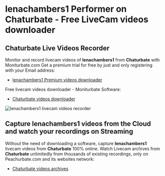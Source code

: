 # lenachambers1 Performer on Chaturbate - Free LiveCam videos downloader

## Chaturbate Live Videos Recorder

Monitor and record livecam videos of **lenachambers1** from **Chaturbate** with Moniturbate.com
Get a premium trial for free by just and only registering with your Email address:
* [lenachambers1 Premium videos downloader](https://moniturbate.com/request-demo-licence-key.html)

Free livecam videos downloader - Moniturbate Software:
* [Chaturbate videos downloader](https://moniturbate.com/moniturbate-download-software.html)

![lenachambers1 livecam videos recorder](https://peachurnet.com/templates/moniturbate-software.png)


## Capture lenachambers1 videos from the Cloud and watch your recordings on Streaming

Without the need of downloading a software, capture **lenachambers1** livecam videos from **Chaturbate** 100% online.
Watch Livecam archives from **Chaturbate** unlimitedly from thousands of existing recordings, only on Peachurbate.com and its websites network:
* [Chaturbate videos archives](https://peachurnet.com/)